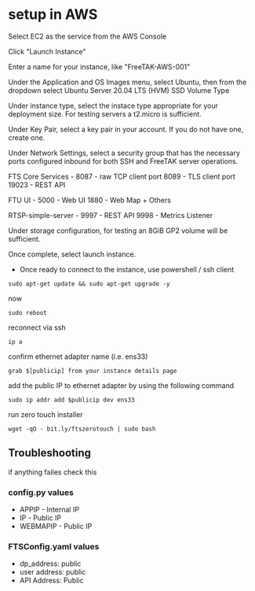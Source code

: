 # setup in AWS

Select EC2 as the service from the AWS Console 

Click "Launch Instance"

Enter a name for your instance, like "FreeTAK-AWS-001" 

Under the Application and OS Images menu, select Ubuntu, then from the dropdown select Ubuntu Server 20.04 LTS (HVM) SSD Volume Type

Under instance type, select the instace type appropriate for your deployment size. For testing servers a t2.micro is sufficient.

Under Key Pair, select a key pair in your account. If you do not have one, create one.

Under Network Settings, select a security group that has the necessary ports configured inbound for both SSH and FreeTAK server operations.

FTS Core Services - 
8087 - raw TCP client port
8089 - TLS client port
19023 - REST API

FTU UI -
5000 - Web UI
1880 - Web Map + Others

RTSP-simple-server - 
9997 - REST API
9998 - Metrics Listener

Under storage configuration, for testing an 8GiB GP2 volume will be sufficient.

Once complete, select launch instance.

* Once ready to connect to the instance, use powershell / ssh client
```
sudo apt-get update && sudo apt-get upgrade -y 
```
now
```
sudo reboot
```

reconnect via ssh 
```
ip a 
```
confirm ethernet adapter name (i.e. ens33)
```
grab $[publicip] from your instance details page 
```
add the public IP to ethernet adapter by using the following command
```
sudo ip addr add $publicip dev ens33
```
run zero touch installer 
```
wget -qO - bit.ly/ftszerotouch | sudo bash
```

## Troubleshooting
if anything failes check this
### config.py values
* APPIP - Internal IP 
* IP - Public IP
* WEBMAPIP - Public IP

### FTSConfig.yaml values
* dp_address: public 
* user address: public
* API Address: Public
